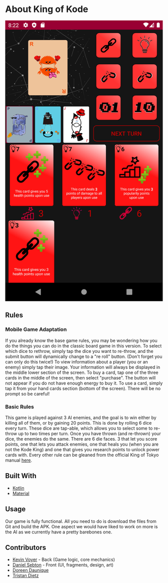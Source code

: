 <!-- PROJECT LOGO -->

# About King of Kode

![our app in action][game-screenshot]

## Rules

### Mobile Game Adaptation

If you already know the base game rules, you may be wondering how you do the things you can do in the classic board game in this version.
To select which dice to rethrow, simply tap the dice you want to re-throw, and the submit button will dynamically change to a "re roll" button.
(Don't forget you can only do this twice!)
To view information about a player (you or an enemy) simply tap their image. Your information will always be displayed in the middle lower section of the screen.
To buy a card, tap one of the three cards in the middle of the screen, then select "purchase". The button will not appear if you do not have enough energy to buy it.
To use a card, simply tap it from your hand cards section (bottom of the screen). There will be no prompt so be careful!

### Basic Rules

This game is played against 3 AI enemies, and the goal is to win either by killing all of them, or by gaining 20 points.
This is done by rolling 6 dice every turn.
These dice are tap-able, which allows you to select some to re-throw up to two times per turn.
Once you have thrown (and re-thrown) your dice, the enemies do the same.
There are 6 die faces. 3 that let you score points, one that lets you attack enemies, one that heals you (when you are not the Kode King) and one that gives you research points to unlock power cards with.
Every other rule can be gleaned from the official King of Tokyo manual [here](https://www.iello.com/sites/default/files/2016-10/KingOfTokyo_2016_EN_Rules.pdf).

## Built With

* [Kotlin](https://kotlinlang.org/)
* [Material](https://material.io/)

## Usage

Our game is fully functional.
All you need to do is download the files from Git and build the APK.
One aspect we would have liked to work on more is the AI as we currently have a pretty barebones one.

## Contributors

* [Kevin Voyer](https://github.com/kecsou) - Back (Game logic, core mechanics)
* [Daniel Sebton](https://github.com/Allexio) - Front (UI, fragments, design, art)
* [Doreen Daunique](https://github.com/DoreenDaunique)
* [Tristan Dietz](https://github.com/Pyrrha)


[game-screenshot]: app/src/main/res/drawable/game.png

